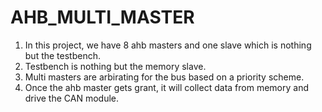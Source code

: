 # AHB_MULTI_MASTER

1. In this project, we have 8 ahb masters and one slave which is nothing but the testbench.
2. Testbench is nothing but the memory slave. 
3. Multi masters are arbirating for the bus based on a priority scheme. 
4. Once the ahb master gets grant, it will collect data from memory and drive the CAN module.





